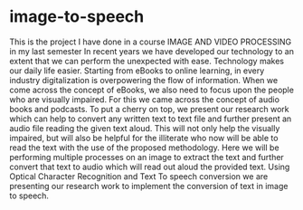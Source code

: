 # image-to-speech
This is the project I have done in a course IMAGE AND VIDEO PROCESSING in my last semester
In recent years we have developed our technology to an extent that we can perform the unexpected with ease. Technology makes our daily life easier. Starting from eBooks to online learning, in every industry digitalization is overpowering the flow of information. When we come across the concept of eBooks, we also need to focus upon the people who are visually impaired. For this we came across the concept of audio books and podcasts. To put a cherry on top, we present our research work which can help to convert any written text to text file and further present an audio file reading the given text aloud. This will not only help the visually impaired, but will also be helpful for the illiterate who now will be able to read the text with the use of the proposed methodology. Here we will be performing multiple processes on an image to extract the text and further convert that text to audio which will read out aloud the provided text. Using Optical Character Recognition and Text To speech conversion we are presenting our research work to implement the conversion of text in image to speech.
